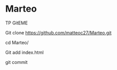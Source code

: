 # Marteo
TP GitEME

Git clone https://github.com/matteoc27/Marteo.git

cd Marteo/

Git add index.html

git commit 

